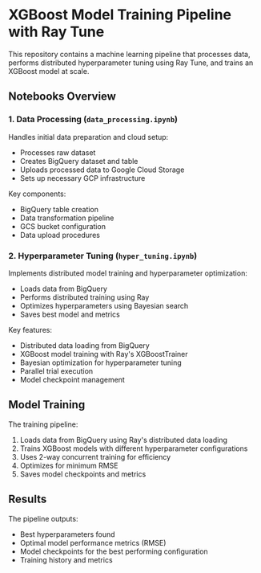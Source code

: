 # XGBoost Model Training Pipeline with Ray Tune

This repository contains a machine learning pipeline that processes data, performs distributed hyperparameter tuning using Ray Tune, and trains an XGBoost model at scale.

## Notebooks Overview

### 1. Data Processing (`data_processing.ipynb`)
Handles initial data preparation and cloud setup:
- Processes raw dataset
- Creates BigQuery dataset and table
- Uploads processed data to Google Cloud Storage
- Sets up necessary GCP infrastructure

Key components:
- BigQuery table creation
- Data transformation pipeline
- GCS bucket configuration
- Data upload procedures

### 2. Hyperparameter Tuning (`hyper_tuning.ipynb`)
Implements distributed model training and hyperparameter optimization:
- Loads data from BigQuery
- Performs distributed training using Ray
- Optimizes hyperparameters using Bayesian search
- Saves best model and metrics

Key features:
- Distributed data loading from BigQuery
- XGBoost model training with Ray's XGBoostTrainer
- Bayesian optimization for hyperparameter tuning
- Parallel trial execution
- Model checkpoint management

## Model Training

The training pipeline:
1. Loads data from BigQuery using Ray's distributed data loading
2. Trains XGBoost models with different hyperparameter configurations
3. Uses 2-way concurrent training for efficiency
4. Optimizes for minimum RMSE
5. Saves model checkpoints and metrics

## Results

The pipeline outputs:
- Best hyperparameters found
- Optimal model performance metrics (RMSE)
- Model checkpoints for the best performing configuration
- Training history and metrics